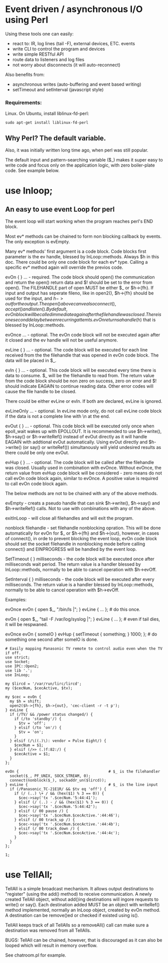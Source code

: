 # Event driven / asynchronous I/O using Perl

Using these tools one can easily:
* react to: IR, log lines (tail -F), external devices, ETC. events
* write CLI to control the program and devices
* write simple RESTful API
* route data to listeners and log files
* not worry about disconnects (it will auto-reconnect)

Also benefits from:
* asynchronous writes (auto-buffering and event based writing)
* setTimeout and setInterval (javascript style)

### Requirements:
Linux. On Ubuntu, install liblinux-fd-perl:

`sudo apt-get install liblinux-fd-perl`

## Why Perl? The default variable.

Also, it was initially written long time ago, when perl was still popular.

The default input and pattern-searching variable ($\_) makes it super easy to write code and focus only on the application logic, with zero boiler-plate code. See example below.

# use Inloop;
## An easy to use event Loop for perl

The event loop will start working when the program reaches perl's END block.

Most ev\* methods can be chained to form non blocking callback by events. The only exception is evEmpty.

Many ev\* methods' first argument is a code block. Code blocks first parameter is the ev handle, blessed by InLoop::methods. Always $h in this doc. There could be only one code block for each ev\* type. Calling a specific ev\* method again will override the previos code.

evOn { } ... - required. The code block should open() the communication and return the open() return data and $! should be set to the error from open(). The FILEHANDLE part of open MUST be either $\_ or $h->{fh}. If input and output has seperate fileno, like in open2(), $h->{fh} should be used for the input, and $h->{out} for the output.
The open() above can ve also connect(), accept() and listen().
By default, evOn block will be called immediate again after the filehandle was closed. There is one second delay between recurring attemts. evOn returns a handle ($h) that is blessed by InLoop::methods.

evOnce ... - optional. The evOn code block will not be executed again after it closed and the ev handle will not be useful anymore.

evLine { } ... - optional. The code block will be executed for each line received from the the filehandle that was opened in evOn code block. The data will be placed in $\_.

evIn { } ... - optional. This code block will be executed every time there is data to consume. $\_ will be the filehandle to read from. The return value from the code block should be non zero on success, zero on error and $! should indicate EAGAIN to continue reading data. Other error codes will cause the file handle to be closed.

There could be either evLine or evIn. If both are declared, evLine is ignored. 

evLineOnly ... - optional. In evLine mode only, do not call evLine code block if the data is not a complete line with \n at the end.

evOut { } ... - optional. This code block will be executed only once when epoll\_wait wakes up with EPOLLOUT. It is recommended to use $h-\>write(), $h-\>say() or $h-\>writeRef() instead of evOut directly as it will handle EAGAIN with addtional evOut automatically. Using evOut directly and $h-\>write() (or say() or writeRef()) simultanously will yield undesired results as there could be only one evOut.

evHup { } ... - optional. The code block will be called after the filehandle was closed. Usually used in combination with evOnce. Without evOnce, the return value from evHup code block will be considered - zero means do not call evOn code block again, similar to evOnce. A positive value is required to call evOn code block again.

The below methods are not to be chained with any of the above methods.

evEmpty - creats a pseudo handle that can sink $h-\>write(), $h-\>say() and $h-\>writeRef() calls. Not to use with combinations with any of the above.

exitInLoop - will close all filehandles and will exit the program.

nonblock filehandle - set filehandle nonblocking opration. This will be done automatically for evOn for $\_ or $h->{fh} and $h->{out}, however, in cases of connect(), in orde to prevent blocking the event loop, evOn code block should set the socket filehandle in nonblocking mode before calling connect() and EINPROGRESS will be handled by the event loop.

SetTimeout { } milliseconds - the code block will be executed once after milliseconds wait period. The return value is a handler blessed by InLoop::methods, normally to be able to cancel operation with $h-\>evOff.

SetInterval { } milliseconds - the code block will be executed after every milliseconds. The return value is a handler blessed by InLoop::methods, normally to be able to cancel operation with $h-\>evOff.

Examples:

evOnce evOn { open $\_, "/bin/ls |"; } evLine { ... }; # do this once.

evOn { open $\_, "tail -F /var/log/syslog |"; } evLine { ... }; # even if tail dies, it will be respwaned.

evOnce evOn { someIO } evHup { setTimeout { something; } 1000; }; # do something one second after someIO is done.

```
# Easily mapping Panasonic TV remote to control audio even when the TV if off.
use strict;
use Socket;
use IPC::Open2;
use lib '.';
use InLoop;

my $lircd = '/var/run/lirc/lircd';
my ($cecNum, $cecActive, $tv);

my $cec = evOn {
  my $h = shift;
  open2($h->{fh}, $h->{out}, 'cec-client -r -t p');
} evLine {
  if (/TV/ && /power status changed/) {
    if (/to 'standby'/) {
      $tv = 'off';
    } elsif (/to 'on'/) {
      $tv = 'on';
    }
  } elsif (/\((.)\): vendor = Pulse Eight/) {
    $cecNum = $1;
  } elsif (/>> (.)f:82:/) {
    $cecActive = $1;
  }
};

evOn {                                        # $_ is the filehandler
  socket($_, PF_UNIX, SOCK_STREAM, 0);
  connect(nonblock($_), sockaddr_un($lircd));
} evLine {                                    # $_ is the line input
  if (/Panasonic_TC-21E1R/ && $tv eq 'off') {
    if (/ (..) \+ / && (hex($1) % 3 == 0)) {
      $cec->say('tx '.$cecNum.'5:44:41');
    } elsif (/ (..) - / && (hex($1) % 3 == 0)) {
      $cec->say('tx '.$cecNum.'5:44:42');
    } elsif (/ 00 pause /) {
      $cec->say('tx '.$cecNum.$cecActive.':44:46');
    } elsif (/ 00 track_up /) {
      $cec->say('tx '.$cecNum.$cecActive.':44:4b');
    } elsif (/ 00 track_down /) {
      $cec->say('tx '.$cecNum.$cecActive.':44:4c');
    }
  }
};

1;
```

# use TellAll;
TellAll is a simple broadcast mechanism. It allows output destinations to "register" (using the add() method) to receive communication. A newly created TellAll object, without add()ing destinations will ingore requests to write() or say(). Each destination added MUST be an object with writeRef() method implemented, normally an InLoop object, created by evOn method. A destination can be remove()ed or checked if existed using is().

TellAll keeps track of all TellAlls so a removeAll() call can make sure a destination was removed from all TellAlls.

BUGS:
TellAll can be chained, however, that is discouraged as it can also be looped which will result in memory overflow.

See chatroom.pl for example.
